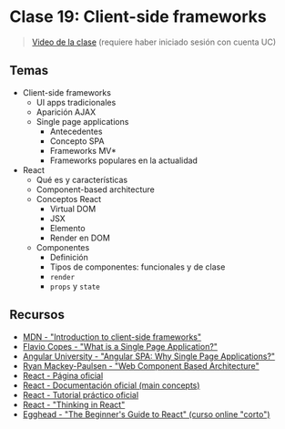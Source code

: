 # Clase 19: Client-side frameworks

> [Video de la clase](https://drive.google.com/file/d/1erwc3GnBRtttgLLJ_h68OnimL1lPuyVz/view?usp=sharing) (requiere haber iniciado sesión con cuenta UC)

## Temas
- Client-side frameworks
  - UI apps tradicionales
  - Aparición AJAX
  - Single page applications
    - Antecedentes
    - Concepto SPA
    - Frameworks MV*
    - Frameworks populares en la actualidad
- React
  - Qué es y características
  - Component-based architecture
  - Conceptos React
    - Virtual DOM
    - JSX
    - Elemento
    - Render en DOM
  - Componentes
    - Definición
    - Tipos de componentes: funcionales y de clase
    - `render`
    - `props` y `state`

## Recursos

- [MDN - "Introduction to client-side frameworks"](https://developer.mozilla.org/en-US/docs/Learn/Tools_and_testing/Client-side_JavaScript_frameworks/Introduction)
- [Flavio Copes - "What is a Single Page Application?"](https://flaviocopes.com/single-page-application/)
- [Angular University - "Angular SPA: Why Single Page Applications?"](https://blog.angular-university.io/why-a-single-page-application-what-are-the-benefits-what-is-a-spa/)
- [Ryan Mackey-Paulsen - "Web Component Based Architecture"](https://medium.com/@smarth55/web-component-based-architecture-8837052b9e50)
- [React - Página oficial](https://reactjs.org/)
- [React - Documentación oficial (main concepts)](https://reactjs.org/docs/hello-world.html)
- [React - Tutorial práctico oficial](https://reactjs.org/tutorial/tutorial.html)
- [React - "Thinking in React"](https://reactjs.org/docs/thinking-in-react.html)
- [Egghead - "The Beginner's Guide to React" (curso online "corto")](https://egghead.io/courses/the-beginner-s-guide-to-react)
